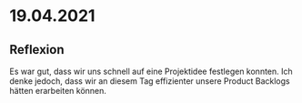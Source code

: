 # 19.04.2021

## Reflexion
Es war gut, dass wir uns schnell auf eine Projektidee festlegen konnten. Ich denke jedoch, dass wir an diesem Tag effizienter unsere Product Backlogs hätten erarbeiten können.
